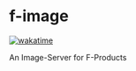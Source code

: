 # f-image

[![wakatime](https://wakatime.com/badge/user/018d5a79-721f-4f5b-b9f5-0a10faf0997a/project/018d5bcd-fd1c-4b5e-806f-5c07b80cd60d.svg)](https://wakatime.com/badge/user/018d5a79-721f-4f5b-b9f5-0a10faf0997a/project/018d5bcd-fd1c-4b5e-806f-5c07b80cd60d)

An Image-Server for F-Products 
